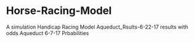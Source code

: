 # Horse-Racing-Model
A simulation Handicap Racing Model
Aqueduct_Rsults-6-22-17 results with odds
Aqueduct 6-7-17 Prbabilities
